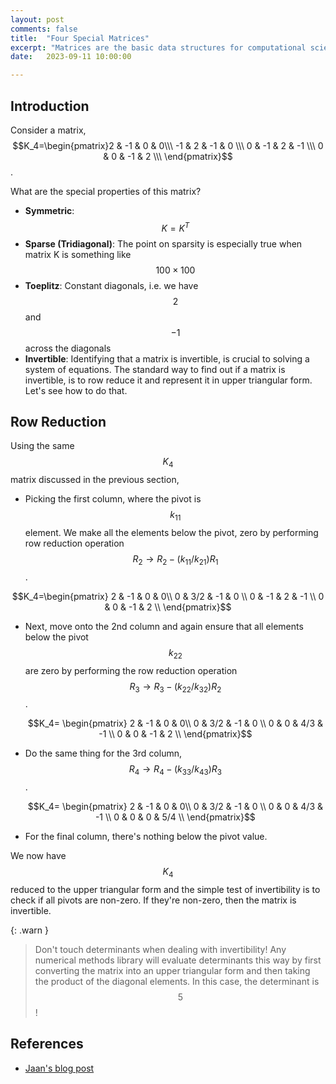 ```yaml
---
layout: post
comments: false
title:  "Four Special Matrices"
excerpt: "Matrices are the basic data structures for computational sciences, and there are a few special matrices that pop in very often in several applications."
date:   2023-09-11 10:00:00

---
```


## Introduction
Consider a matrix, $$K_4=\begin{pmatrix}2 & -1 & 0 & 0\\\ -1 & 2 & -1 & 0 \\\ 0 & -1 & 2 & -1 \\\ 0 & 0 & -1 & 2 \\\ \end{pmatrix}$$. 

What are the special properties of this matrix?
- **Symmetric**: $$K=K^T$$
- **Sparse (Tridiagonal)**: The point on sparsity is especially true when matrix K is something like $$100 \times 100$$
- **Toeplitz**: Constant diagonals, i.e. we have $$2$$ and $$-1$$ across the diagonals
- **Invertible**: Identifying that a matrix is invertible, is crucial to solving a system of equations. The standard way to find out if a matrix is invertible, is to row reduce it and represent it in upper triangular form. Let's see how to do that.


## Row Reduction
Using the same $$K_4$$ matrix discussed in the previous section,

- Picking the first column, where the pivot is $$k_{11}$$ element. We make all the elements below the pivot, zero by performing row reduction operation $$R_2 \rightarrow R_2 - (k_{11}/k_{21})R_1$$.

$$K_4=\begin{pmatrix} 2 & -1 & 0 & 0\\ 0 & 3/2 & -1 & 0 \\ 0 & -1 & 2 & -1 \\ 0 & 0 & -1 & 2 \\ \end{pmatrix}$$

- Next, move onto the 2nd column and again ensure that all elements below the pivot $$k_{22}$$ are zero by performing the row reduction operation $$R_3 \rightarrow R_3 - (k_{22}/k_{32})R_2$$.

  $$K_4= \begin{pmatrix} 2 & -1 & 0 & 0\\ 0 & 3/2 & -1 & 0 \\ 0 & 0 & 4/3 & -1 \\ 0 & 0 & -1 & 2 \\ \end{pmatrix}$$

- Do the same thing for the 3rd column, $$R_4 \rightarrow R_4 - (k_{33}/k_{43})R_3$$.

  $$K_4= \begin{pmatrix} 2 & -1 & 0 & 0\\ 0 & 3/2 & -1 & 0 \\ 0 & 0 & 4/3 & -1 \\ 0 & 0 & 0 & 5/4 \\ \end{pmatrix}$$

- For the final column, there's nothing below the pivot value.

We now have $$K_4$$ reduced to the upper triangular form and the simple test of invertibility is to check if all pivots are non-zero. If they're non-zero, then the matrix is invertible.

<!-- {: .note-title } -->
<!-- {: .info } -->
{: .warn }
> Don't touch determinants when dealing with invertibility! Any numerical methods library will evaluate determinants this way by first converting the matrix into an upper triangular form and then taking the product of the diagonal elements. In this case, the determinant is $$5$$!




## References
- [Jaan's blog post](https://jaantollander.com/post/how-to-create-software-packages-with-julia-language/)
